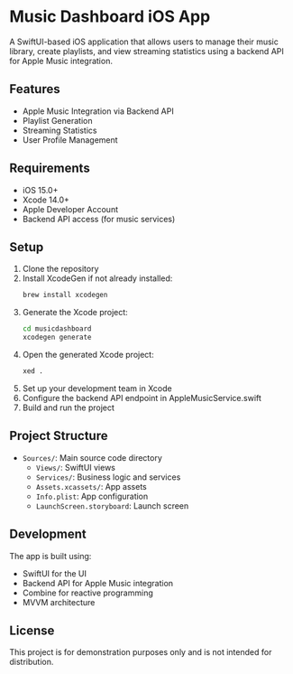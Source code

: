 # Music Dashboard iOS App

A SwiftUI-based iOS application that allows users to manage their music library, create playlists, and view streaming statistics using a backend API for Apple Music integration.

## Features

- Apple Music Integration via Backend API
- Playlist Generation
- Streaming Statistics
- User Profile Management

## Requirements

- iOS 15.0+
- Xcode 14.0+
- Apple Developer Account
- Backend API access (for music services)

## Setup

1. Clone the repository
2. Install XcodeGen if not already installed:
   ```bash
   brew install xcodegen
   ```
3. Generate the Xcode project:
   ```bash
   cd musicdashboard
   xcodegen generate
   ```
4. Open the generated Xcode project:
   ```bash
   xed .
   ```
5. Set up your development team in Xcode
6. Configure the backend API endpoint in AppleMusicService.swift
7. Build and run the project

## Project Structure

- `Sources/`: Main source code directory
  - `Views/`: SwiftUI views
  - `Services/`: Business logic and services
  - `Assets.xcassets/`: App assets
  - `Info.plist`: App configuration
  - `LaunchScreen.storyboard`: Launch screen

## Development

The app is built using:
- SwiftUI for the UI
- Backend API for Apple Music integration
- Combine for reactive programming
- MVVM architecture

## License

This project is for demonstration purposes only and is not intended for distribution.
